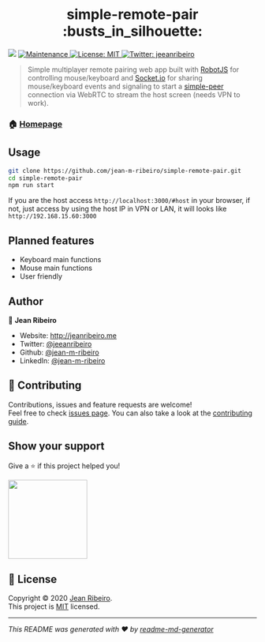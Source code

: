 <h1 align="center">simple-remote-pair :busts_in_silhouette:</h1>
<p>
  <img src="https://img.shields.io/npm/v/simple-remote-pair.svg?orange=blue" />
  <a href="https://github.com/jean-m-ribeiro/simple-pair/graphs/commit-activity" target="_blank">
    <img alt="Maintenance" src="https://img.shields.io/badge/Maintained%3F-yes-green.svg" />
  </a>
  <a href="https://github.com/jean-m-ribeiro/simple-pair/blob/master/LICENSE" target="_blank">
    <img alt="License: MIT" src="https://img.shields.io/github/license/jean-m-ribeiro/simple-remote-pair" />
  </a>
  <a href="https://twitter.com/jeeanribeiro" target="_blank">
    <img alt="Twitter: jeeanribeiro" src="https://img.shields.io/twitter/follow/jeeanribeiro.svg?style=social" />
  </a>
</p>

> Simple multiplayer remote pairing web app built with [RobotJS](https://github.com/octalmage/robotjs) for controlling mouse/keyboard and [Socket.io](https://github.com/socketio/socket.io) for sharing mouse/keyboard events and signaling to start a [simple-peer](https://github.com/feross/simple-peer) connection via WebRTC to stream the host screen (needs VPN to work).

### 🏠 [Homepage](https://github.com/jean-m-ribeiro/simple-pair#readme)

## Usage

```sh
git clone https://github.com/jean-m-ribeiro/simple-remote-pair.git
cd simple-remote-pair
npm run start
```

If you are the host access `http://localhost:3000/#host` in your browser, if not, just access by using the host IP in VPN or LAN, it will looks like `http://192.168.15.60:3000`

## Planned features

- Keyboard main functions
- Mouse main functions
- User friendly

## Author

👤 **Jean Ribeiro**

* Website: http://jeanribeiro.me
* Twitter: [@jeeanribeiro](https://twitter.com/jeeanribeiro)
* Github: [@jean-m-ribeiro](https://github.com/jean-m-ribeiro)
* LinkedIn: [@jean-m-ribeiro](https://linkedin.com/in/jean-m-ribeiro)

## 🤝 Contributing

Contributions, issues and feature requests are welcome!<br />Feel free to check [issues page](https://github.com/jean-m-ribeiro/simple-pair/issues). You can also take a look at the [contributing guide](https://github.com/jean-m-ribeiro/simple-pair/blob/master/CONTRIBUTING.md).

## Show your support

Give a ⭐️ if this project helped you!

<a href="https://www.patreon.com/jeeanribeiro">
  <img src="https://c5.patreon.com/external/logo/become_a_patron_button@2x.png" width="160">
</a>

## 📝 License

Copyright © 2020 [Jean Ribeiro](https://github.com/jean-m-ribeiro).<br />
This project is [MIT](https://github.com/jean-m-ribeiro/simple-pair/blob/master/LICENSE) licensed.

***
_This README was generated with ❤️ by [readme-md-generator](https://github.com/kefranabg/readme-md-generator)_
